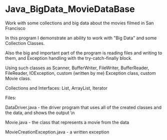 # Java_BigData_MovieDataBase
Work with some collections and big data about the movies filmed in San Francisco

In this program I demonstrate an ability to work with "Big Data" and some Collection Classes.

Also the big and important part of the program is reading files and writing to them, and Exception handling with the try-catch-finally block.

Using such classes as Scanner, BufferWriter, FileWriter, BufferReader, FileReader, IOException, custom (written by me) Exception class, custom Movie class.

Collections and Interfaces: List, ArrayList, Iterator

Files:

DataDriver.java - the driver program that uses all of the created classes and the data, and shows the output \n

Movie.java - the class that represents a movie from the data

MovieCreationException.java - a written exception
